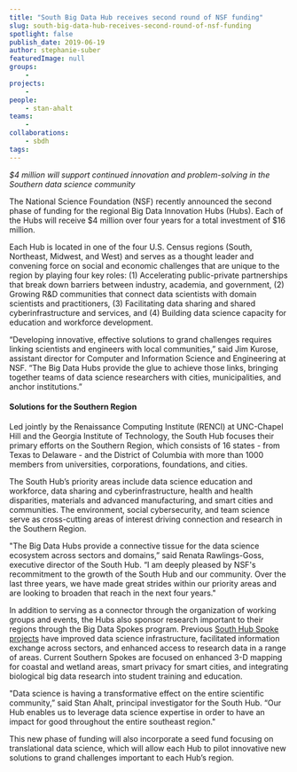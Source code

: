 ```yaml
---
title: "South Big Data Hub receives second round of NSF funding"
slug: south-big-data-hub-receives-second-round-of-nsf-funding
spotlight: false
publish_date: 2019-06-19
author: stephanie-suber
featuredImage: null
groups:
    - 
projects:
    - 
people:
    - stan-ahalt
teams: 
    - 
collaborations:
    - sbdh
tags:
---
```

<!-- wp:paragraph -->
<p><em>$4 million will support continued innovation and problem-solving in the Southern data science community</em></p>
<!-- /wp:paragraph -->

<!-- wp:paragraph -->
<p>The
National Science Foundation (NSF) recently announced the second phase
of funding for the regional Big Data Innovation Hubs (Hubs). Each of
the Hubs will receive $4 million over four years for a total
investment of $16 million. 
</p>
<!-- /wp:paragraph -->

<!-- wp:paragraph -->
<p>Each Hub is located in one of the four U.S. Census regions (South, Northeast, Midwest, and West) and serves as a thought leader and convening force on social and economic challenges that are unique to the region by playing four key roles: (1) Accelerating public-private partnerships that break down barriers between industry, academia, and government, (2) Growing R&amp;D communities that connect data scientists with domain scientists and practitioners, (3) Facilitating data sharing and shared cyberinfrastructure and services, and (4) Building data science capacity for education and workforce development.</p>
<!-- /wp:paragraph -->

<!-- wp:more -->
<!--more-->
<!-- /wp:more -->

<!-- wp:paragraph -->
<p>“Developing
innovative, effective solutions to grand challenges requires linking
scientists and engineers with local communities,” said Jim Kurose,
assistant director for Computer and Information Science and
Engineering at NSF. “The Big Data Hubs provide the glue to achieve
those links, bringing together teams of data science researchers with
cities, municipalities, and anchor institutions.”</p>
<!-- /wp:paragraph -->

<!-- wp:heading {"level":4} -->
<h4><strong>Solutions
for the Southern Region</strong></h4>
<!-- /wp:heading -->

<!-- wp:paragraph -->
<p>Led
jointly by the Renaissance Computing Institute (RENCI) at UNC-Chapel
Hill and the Georgia Institute of Technology, the South Hub focuses
their primary efforts on the Southern Region, which consists of 16
states - from Texas to Delaware - and the District of Columbia with
more than 1000 members from universities, corporations, foundations,
and cities. 
</p>
<!-- /wp:paragraph -->

<!-- wp:paragraph -->
<p>The
South Hub’s priority areas include data science education and
workforce, data sharing and cyberinfrastructure, health and health
disparities, materials and advanced manufacturing, and smart cities
and communities. The environment, social cybersecurity, and team
science serve as cross-cutting areas of interest driving connection
and research in the Southern Region. 
</p>
<!-- /wp:paragraph -->

<!-- wp:paragraph -->
<p>"The
Big Data Hubs provide a connective tissue for the data science
ecosystem across sectors and domains,” said Renata Rawlings-Goss,
executive director of the South Hub. “I am deeply pleased by NSF's
recommitment to the growth of the South Hub and our community. Over
the last three years, we have made great strides within our priority
areas and are looking to broaden that reach in the next four years."</p>
<!-- /wp:paragraph -->

<!-- wp:paragraph -->
<p>In
addition to serving as a connector through the organization of
working groups and events, the Hubs also sponsor research important
to their regions through the Big Data Spokes program. Previous <a href="https://southbigdatahub.org/spoke-projects/">South
Hub Spoke projects</a>
have improved data science infrastructure, facilitated information
exchange across sectors, and enhanced access to research data in a
range of areas. Current Southern Spokes are focused on enhanced 3-D
mapping for coastal and wetland areas, smart privacy for smart
cities, and integrating biological big data research into student
training and education. 
</p>
<!-- /wp:paragraph -->

<!-- wp:paragraph -->
<p>"Data
science is having a transformative effect on the entire scientific
community,” said Stan Ahalt, principal investigator for the South
Hub. “Our Hub enables us to leverage data science expertise in
order to have an impact for good throughout the entire southeast
region."</p>
<!-- /wp:paragraph -->

<!-- wp:paragraph -->
<p>This
new phase of funding will also incorporate a seed fund focusing on
translational data science, which will allow each Hub to pilot
innovative new solutions to grand challenges important to each Hub’s
region. 
</p>
<!-- /wp:paragraph -->
